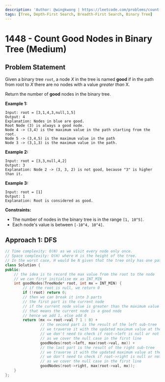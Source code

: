 ```yaml
---
description: 'Author: @wingkwong | https://leetcode.com/problems/count-good-nodes-in-binary-tree/'
tags: [Tree, Depth-First Search, Breadth-First Search, Binary Tree]
---
```


# 1448 - Count Good Nodes in Binary Tree (Medium) 

## Problem Statement

Given a binary tree `root`, a node *X* in the tree is named **good** if in the path from root to *X* there are no nodes with a value *greater than* X.

Return the number of **good** nodes in the binary tree.

**Example 1:**

```
Input: root = [3,1,4,3,null,1,5]
Output: 4
Explanation: Nodes in blue are good.
Root Node (3) is always a good node.
Node 4 -> (3,4) is the maximum value in the path starting from the root.
Node 5 -> (3,4,5) is the maximum value in the path
Node 3 -> (3,1,3) is the maximum value in the path.
```

**Example 2:**

```
Input: root = [3,3,null,4,2]
Output: 3
Explanation: Node 2 -> (3, 3, 2) is not good, because "3" is higher than it.
```

**Example 3:**

```
Input: root = [1]
Output: 1
Explanation: Root is considered as good.
```

**Constraints:**

- The number of nodes in the binary tree is in the range `[1, 10^5]`.
- Each node's value is between `[-10^4, 10^4]`.

## Approach 1: DFS

<SolutionAuthor name="@wingkwong"/>

```cpp
// Time complexity: O(N) as we visit every node only once.
// Space complexity: O(H) where H is the height of the tree.
// In the worst case, H would be N given that the tree only has one path.
class Solution {
public:
    // the idea is to record the max value from the root to the node
    // we can first initialise mx as INT_MIN 
    int goodNodes(TreeNode* root, int mx = INT_MIN) {
        // if the root is null, we return 0
        if (!root) return 0;
        // then we can break it into 3 parts
        // the first part is the current node
        // if the current node value is greater than the maximum value so far
        // that means the current node is a good node
        // hence we add 1, else add 0
        return (mx <= root->val ? 1 : 0) + 
                // the second part is the result of the left sub-tree
                // we traverse it with the updated maximum value at the current point
                // we don't need to check if root->left is null or not here
                // as we cover the null case in the first line
                goodNodes(root->left, max(root->val, mx)) + 
                // the last part is the result of the right sub-tree
                // we traverse it with the updated maximum value at the current point
                // we don't need to check if root->right is null or not here
                // as we cover the null case in the first line
                goodNodes(root->right, max(root->val, mx));
    }
};
```